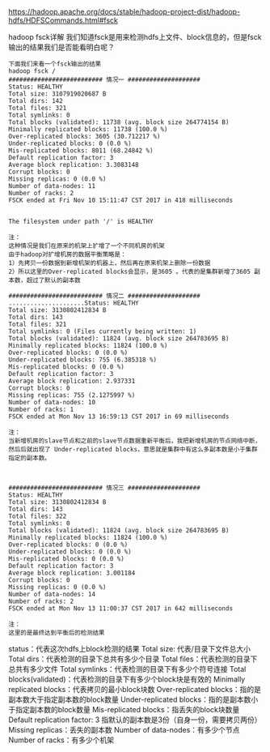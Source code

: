 https://hadoop.apache.org/docs/stable/hadoop-project-dist/hadoop-hdfs/HDFSCommands.html#fsck

hadoop fsck详解
我们知道fsck是用来检测hdfs上文件、block信息的，但是fsck输出的结果我们是否能看明白呢？

```
下面我们来看一个fsck输出的结果
hadoop fsck /
########################## 情况一 ####################
Status: HEALTHY
Total size: 3107919020687 B
Total dirs: 142
Total files: 321
Total symlinks: 0
Total blocks (validated): 11738 (avg. block size 264774154 B)
Minimally replicated blocks: 11738 (100.0 %)
Over-replicated blocks: 3605 (30.712217 %)
Under-replicated blocks: 0 (0.0 %)
Mis-replicated blocks: 8011 (68.24842 %)
Default replication factor: 3
Average block replication: 3.3083148
Corrupt blocks: 0
Missing replicas: 0 (0.0 %)
Number of data-nodes: 11
Number of racks: 2
FSCK ended at Fri Nov 10 15:11:47 CST 2017 in 418 milliseconds
 
 
The filesystem under path '/' is HEALTHY
 
注：
这种情况是我们在原来的机架上扩增了一个不同机房的机架
由于hadoop对扩增机房的数据平衡策略是：
1）先拷贝一份数据到新增机架的机器上，然后再在原来机架上删除一份数据
2）所以这里的Over-replicated blocks会显示，是3605 。代表的是集群新增了3605 副本数，超过了默认的副本数
 
########################## 情况二 ####################
.....................Status: HEALTHY
Total size: 3130802412834 B
Total dirs: 143
Total files: 321
Total symlinks: 0 (Files currently being written: 1)
Total blocks (validated): 11824 (avg. block size 264783695 B)
Minimally replicated blocks: 11824 (100.0 %)
Over-replicated blocks: 0 (0.0 %)
Under-replicated blocks: 755 (6.385318 %)
Mis-replicated blocks: 0 (0.0 %)
Default replication factor: 3
Average block replication: 2.937331
Corrupt blocks: 0
Missing replicas: 755 (2.1275997 %)
Number of data-nodes: 10
Number of racks: 1
FSCK ended at Mon Nov 13 16:59:13 CST 2017 in 69 milliseconds
 
注：
当新增机房的slave节点和之前的slave节点数据重新平衡后，我把新增机房的节点网络中断，
然后后就出现了 Under-replicated blocks，意思就是集群中有这么多副本数是小于集群指定的副本数。
 
 
 
########################## 情况三 ####################
Status: HEALTHY
Total size: 3130802412834 B
Total dirs: 143
Total files: 322
Total symlinks: 0
Total blocks (validated): 11824 (avg. block size 264783695 B)
Minimally replicated blocks: 11824 (100.0 %)
Over-replicated blocks: 0 (0.0 %)
Under-replicated blocks: 0 (0.0 %)
Mis-replicated blocks: 0 (0.0 %)
Default replication factor: 3
Average block replication: 3.001184
Corrupt blocks: 0
Missing replicas: 0 (0.0 %)
Number of data-nodes: 14
Number of racks: 2
FSCK ended at Mon Nov 13 11:00:37 CST 2017 in 642 milliseconds
 
注：
这里的是最终达到平衡后的检测结果

```


status：代表这次hdfs上block检测的结果
Total size: 代表/目录下文件总大小
Total dirs：代表检测的目录下总共有多少个目录
Total files：代表检测的目录下总共有多少文件
Total symlinks：代表检测的目录下有多少个符号连接
Total blocks(validated)：代表检测的目录下有多少个block块是有效的
Minimally replicated blocks：代表拷贝的最小block块数
Over-replicated blocks：指的是副本数大于指定副本数的block数量
Under-replicated blocks：指的是副本数小于指定副本数的block数量
Mis-replicated blocks：指丢失的block块数量
Default replication factor: 3 指默认的副本数是3份（自身一份，需要拷贝两份）
Missing replicas：丢失的副本数
Number of data-nodes：有多少个节点
Number of racks：有多少个机架